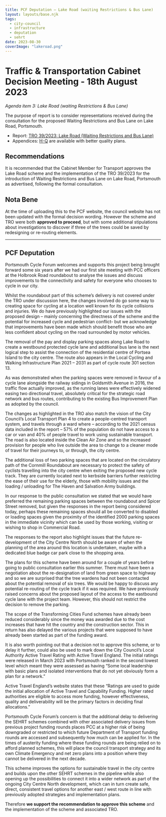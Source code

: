 ```yaml
---
title: PCF Deputation – Lake Road (waiting Restrictions & Bus Lane)
layout: layouts/base.njk
tags:
  - city-council
  - infrastructure
  - deputation
  - sehrt
date: 2023-08-30
coverImage: "lakeroad.png"
---
```


# Traffic & Transportation Cabinet Decision Meeting - 18th August 2023

_Agenda item 3: Lake Road (waiting Restrictions & Bus Lane)_

The purpose of report is to consider representations received during the consultation for the proposed Waiting Restrictions and Bus Lane on Lake Road, Portsmouth.

* Report: [TRO 39/2023: Lake Road (Waiting Restrictions and Bus Lane)](https://democracy.portsmouth.gov.uk/documents/s47384/SEHRT%20Lake%20Road%20TRO%2039%20Waiting%20Restrictions%20and%20Bus%20Lane.pdf)
* Appendices: [H-Q](https://democracy.portsmouth.gov.uk/mgAi.aspx?ID=22315#mgDocuments) are available with better quality plans.

## Recommendations

It is recommended that the Cabinet Member for Transport approves the Lake Road scheme and the implementation of the TRO 39/2023 for the introduction of Waiting Restrictions and Bus Lane on Lake Road, Portsmouth as advertised, following the formal consultation.

## Nota Bene

At the time of uploading this to the PCF website, the council website has not been updated with the formal decision wording.  However the scheme and TRO were both **approved to proceed**, but with some additional stipulations about investigations to discover if three of the trees could be saved by redesigning or re-routing elements.

---

## PCF Deputation

Portsmouth Cycle Forum welcomes and supports this project being brought forward some six years after we had our first site meeting with PCC officers at the Holbrook Road roundabout to analyse the issues and discuss improvements to the connectivity and safety for everyone who chooses  to cycle in our city.

Whilst the roundabout part of this scheme’s delivery is not covered under the TRO under discussion here, the changes involved do go some way to creating space for cycling at a location well known for its cycle collisions and injuries. We do have previously highlighted our issues with the proposed design – mainly concerning the directness of the scheme and the potential for increased cycle and pedestrian conflict- but we acknowledge that improvements have been made which should benefit those who are less confident about cycling on the road surrounded by motor vehicles.

The removal of the pay and display parking spaces along Lake Road to create a westbound protected cycle lane and additional bus lane is the next logical step to assist the connection of the residential centre of Portsea Island to the city centre.  The route also appears in the Local Cycling and Walking Infrastructure Plan 2021 – 2031 as part of cycle route 301 section 13.

As was demonstrated when the parking spaces were removed in favour of a cycle lane alongside the railway sidings in Goldsmith Avenue in 2016, the traffic flow actually improved, as the running lanes were effectively widened easing two directional travel, absolutely critical for the strategic road network and bus routes, contributing to the existing Bus Improvement Plan as adopted by the council.

The changes as highlighted in the TRO also match the vision of the City Council’s Local Transport Plan 4 to create a people-centred transport system, and travels through a ward where – according to the 2021 census data included in the report – 57% of the population do not have access to a car or van and 40% of people travel to work using sustainable transport.  The road is also located inside the Clean Air Zone and so the increased provision for people who live outside the area to change to a cleaner mode of travel for their journeys to, or through, the city centre.

The additional loss of two parking spaces that are located on the circulatory path of the Cornmill Roundabout are necessary to protect the safety of cyclists travelling into the city centre when exiting the proposed new cycle track.  They are currently located next to kerbside barriers further restricting the ease of their use for the elderly, those with mobility issues and the loading / unloading for The Haven and Salvation Army buildings.

In our response to the public consultation we stated that we would have preferred the remaining parking spaces between the roundabout and Spicer Street removed, but given the responses in the report being considered today, perhaps these remaining spaces should all be converted to disabled or loading spaces given the proximity of the identified 2000 parking spaces in the immediate vicinity which can be used by those working, visiting or wishing to shop in Commercial Road.

The responses to the report also highlight issues that the future re-development of the City Centre North should be aware of when the planning of the area around this location is undertaken, maybe with a dedicated blue badge car park close to the shopping area.

The plans for this scheme have been around for a couple of years before going to public consultation earlier this summer. There must have been a negotiation about the re-designation of land from green space to highway and so we are surprised that the tree wardens had not been contacted about the potential removal of six trees. We would be happy to discuss any potential re-routing of the cycle track if it was required. We have previously raised concerns about the proposed layout of the access to the eastbound cycle lane with the project team. However, this should not restrict the decision to remove the parking.

The scope of the Transforming Cities Fund schemes have already been reduced considerably since the money was awarded due to the cost increases that have hit the country and the construction sector. This in return has also delayed the various projects that were supposed to have already been started as part of the funding award.

It is also worth pointing out that a decision not to approve this scheme, or to delay it further, could also be used to mark down the City Council’s Local Authority Active Travel Rating with Active Travel England. The initial ratings were released in March 2023 with Portsmouth ranked in the second lowest level which meant they were assessed as having “Some local leadership with basic plans and isolated interventions that do not yet obviously form a plan for a network.”  

Active Travel England’s website states that these “Ratings are used to guide the initial allocation of Active Travel and Capability Funding. Higher rated authorities are eligible to access more funding, however effectiveness, quality and deliverability will be the primary factors in deciding final allocations.”

Portsmouth Cycle Forum’s concern is that the additional delay to delivering the SEHRT schemes combined with other associated delivery issues from previous project funding rounds places PCC at a higher risk of being downgraded or restricted to which future Department of Transport funding rounds are accessed and subsequently how much can be applied for.  In the times of austerity funding where these funding rounds are being relied on to afford planned schemes, this will place the council transport strategy and its own Climate Emergency and net zero plans into a position where they cannot be delivered in the next decade.

This scheme improves the options for sustainable travel in the city centre and builds upon the other SEHRT schemes in the pipeline while also opening up the possibilities to connect it into a wider network as part of the ongoing City Centre North development, which can in turn create safe, direct, consistent travel options for another east / west route in line with previously adopted strategies and implementation plans.

Therefore **we support the recommendation to approve this scheme** and the implementation of the scheme and associated TRO.  

